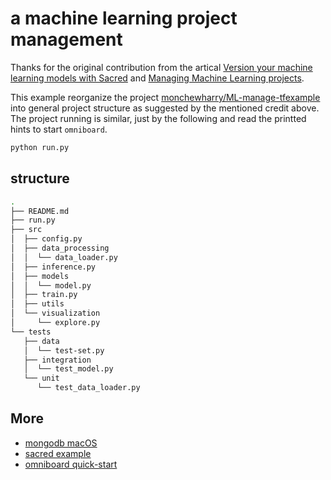 # a machine learning project management

Thanks for the original contribution from the artical [Version your machine learning models with Sacred](https://www.hhllcks.de/blog/2018/5/4/version-your-machine-learning-models-with-sacred) and [Managing Machine Learning projects](https://towardsdatascience.com/managing-machine-learning-projects-226a37fc4bfa).

This example reorganize the project [monchewharry/ML-manage-tfexample](https://github.com/monchewharry/ML-manage-tfexample) into general project structure as suggested by the mentioned credit above. The project running is similar, just by the following and read the printted hints to start `omniboard`.

```bash
python run.py
```

## structure

```bash
.
├── README.md
├── run.py
├── src
│  ├── config.py
│  ├── data_processing
│  │  └── data_loader.py
│  ├── inference.py
│  ├── models
│  │  └── model.py
│  ├── train.py
│  ├── utils
│  └── visualization
│     └── explore.py
└── tests
   ├── data
   │  └── test-set.py
   ├── integration
   │  └── test_model.py
   └── unit
      └── test_data_loader.py

```
## More

- [mongodb macOS](https://www.mongodb.com/docs/manual/tutorial/install-mongodb-on-os-x/)
- [sacred example](https://sacred.readthedocs.io/en/stable/examples.html)
- [omniboard quick-start](https://vivekratnavel.github.io/omniboard/#/quick-start)
